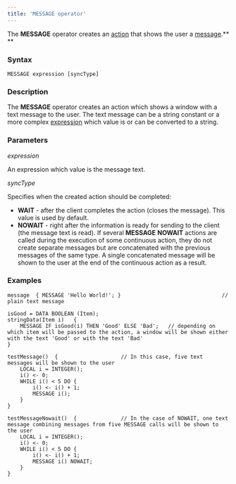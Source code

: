 ```yaml
---
title: 'MESSAGE operator'
---
```


The **MESSAGE** operator creates an [action](Actions.md) that shows the user a [message](Show_message_MESSAGE_ASK_.md).** **

### Syntax

    MESSAGE expression [syncType]

### Description

The **MESSAGE** operator creates an action which shows a window with a text message to the user. The text message can be a string constant or a more complex [expression](Expression.md) which value is or can be converted to a string.

### Parameters

*expression*

An expression which value is the message text.

*syncType*

Specifies when the created action should be completed:

-   **WAIT** - after the client completes the action (closes the message). This value is used by default.
-   **NOWAIT** - right after the information is ready for sending to the client (the message text is read). If several **MESSAGE** **NOWAIT** actions are called during the execution of some continuous action, they do not create separate messages but are concatenated with the previous messages of the same type. A single concatenated message will be shown to the user at the end of the continuous action as a result.

### Examples


```lsf
message  { MESSAGE 'Hello World!'; }                                // plain text message

isGood = DATA BOOLEAN (Item);
stringData(Item i)   {
    MESSAGE IF isGood(i) THEN 'Good' ELSE 'Bad';   // depending on which item will be passed to the action, a window will be shown either with the text 'Good' or with the text 'Bad'
}

testMessage()  {                    // In this case, five text messages will be shown to the user
    LOCAL i = INTEGER();
    i() <- 0;
    WHILE i() < 5 DO {
        i() <- i() + 1;
        MESSAGE i();
    }
}

testMessageNowait()  {              // In the case of NOWAIT, one text message combining messages from five MESSAGE calls will be shown to the user
    LOCAL i = INTEGER();
    i() <- 0;
    WHILE i() < 5 DO {
        i() <- i() + 1;
        MESSAGE i() NOWAIT;
    }
}
```

  
